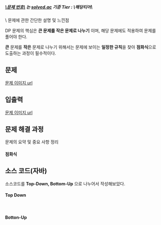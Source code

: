 ##### [\\문제 번호\\](\\url\\) 는 [solved.ac](https://solved.ac) 기준 Tier : \\해당티어\\



\\ 문제에 관한 간단한 설명 및 느낀점

DP 문제의 핵심은 **큰 문제를 작은 문제로 나누기** 이며, 해당 문제에도 적용하여 문제를 풀어야 한다.

**큰** 문제를 **작은** 문제로 나누기 위해서는 문제에 보이는 **일정한 규칙**을 찾아 **점화식**으로 도출하는 과정이 필수적이다.

## 문제
[문제  이미지 url]()
## 입출력
[문제  이미지 url]()

## 문제 해결 과정

문제의 요약 및 중요 사항 정리

#### 점화식

## 소스 코드(자바)

소스코드를 **Top-Down, Bottom-Up** 으로 나누어서 작성해보았다.
​
#### Top Down
​
#### Botton-Up